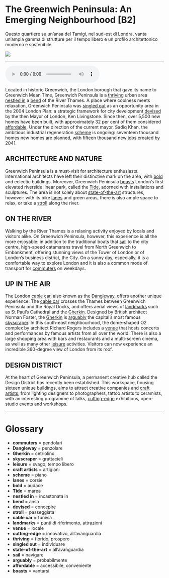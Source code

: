 # The Greenwich Peninsula: An Emerging Neighbourhood   [B2]

Questo quartiere su un’ansa del Tamigi, nel sud-est di Londra, vanta un’ampia gamma di strutture per il tempo libero e un profilo architettonico moderno e sostenibile.

![](The%20Greenwich%20Peninsula%20An%20Emerging%20Neighbourhood.webp)

--------------

<div>
<audio controls autoplay>
    <source src="https:/raw.githubusercontent.com/dartie/speakup/main/2025-01/The%20Greenwich%20Peninsula%20An%20Emerging%20Neighbourhood.mp3" type="audio/mpeg">
</audio>
</div>


Located in historic Greenwich, the London borough that gave its name to Greenwich Mean Time, Greenwich Peninsula is a [thriving](## "florido, prospero") urban area [nestled in](## "incastonata in") a [bend](## "ansa") of the River Thames. A place where coolness meets relaxation, Greenwich Peninsula was [singled out](## "individuare") as an opportunity area in the 2004 London Plan: a strategic framework for city development [devised](## "concepire") by the then Mayor of London, Ken Livingstone. Since then, over 5,500 new homes have been built, with approximately 32 per cent of them considered [affordable](## "accessibile, conveniente"). Under the direction of the current mayor, Sadiq Khan, the ambitious industrial regeneration [scheme](## "piano") is ongoing: seventeen thousand homes new homes are planned, with fifteen thousand new jobs created by 2041.

## ARCHITECTURE AND NATURE
Greenwich Peninsula is a must-visit for architecture enthusiasts. International architects have left their distinctive mark on the area, with [bold](## "audace") and eclectic buildings. Moreover, Greenwich Peninsula [boasts](## "vantarsi") London’s first elevated riverside linear park, called the [Tide](## "marea"), adorned with installations and sculptures. The area is not solely about [state-of-the-art](## "all’avanguardia") structures, however: with its bike [lanes](## "corsie") and green areas, there is also ample space to relax, or take a [stroll](## "passeggiata") along the river.

## ON THE RIVER
Walking by the River Thames is a relaxing activity enjoyed by locals and visitors alike. On Greenwich Peninsula, however, this experience is all the more enjoyable: in addition to the traditional boats that [sail](## "navigare") to the city centre, high-speed catamarans travel from North Greenwich to Embankment, offering stunning views of the Tower of London or of London’s business district, the City. On a sunny day, especially, it is a comfortable way to explore London and it is also a common mode of transport for [commuters](## "pendolari") on weekdays.

## UP IN THE AIR
The London [cable car](## "funivia"), also known as the [Dangleway](## "penzolare"), offers another unique experience. The [cable car](## "funivia") crosses the Thames between Greenwich Peninsula and the Royal Docks, and offers aerial views of [landmarks](## "punti di riferimento, attrazioni") such as St Paul’s Cathedral and the [Gherkin](## "cetriolino"). Designed by British architect Norman Foster, the [Gherkin](## "cetriolino") is [arguably](## "probabilmente") the capital’s most famous [skyscraper](## "grattacieli"). In this south-east neighbourhood, the dome-shaped O2 complex by architect Richard Rogers includes a [venue](## "locale") that hosts concerts and performances by famous artists from all over the world. There is also a large shopping area with bars and restaurants and a multi-screen cinema, as well as many other [leisure](## "svago, tempo libero") activities. Visitors can now experience an incredible 360-degree view of London from its roof.

## DESIGN DISTRICT
At the heart of Greenwich Peninsula, a permanent creative hub called the Design District has recently been established. This workspace, housing sixteen unique buildings, aims to attract creative companies and [craft artists](## "artigiani"), from lighting designers to photographers, tattoo artists to ceramists, with an interesting programme of talks, [cutting-edge](## "innovativo, all’avanguardia") exhibitions, open-studio events and workshops.  

--------------

<div style = "display:block; clear:both; page-break-after:always;"></div>

# Glossary
* **commuters** = pendolari
* **Dangleway** = penzolare
* **Gherkin** = cetriolino
* **skyscraper** = grattacieli
* **leisure** = svago, tempo libero
* **craft artists** = artigiani
* **scheme** = piano
* **lanes** = corsie
* **bold** = audace
* **Tide** = marea
* **nestled in** = incastonata in
* **bend** = ansa
* **devised** = concepire
* **stroll** = passeggiata
* **cable car** = funivia
* **landmarks** = punti di riferimento, attrazioni
* **venue** = locale
* **cutting-edge** = innovativo, all’avanguardia
* **thriving** = florido, prospero
* **singled out** = individuare
* **state-of-the-art** = all’avanguardia
* **sail** = navigare
* **arguably** = probabilmente
* **affordable** = accessibile, conveniente
* **boasts** = vantarsi
